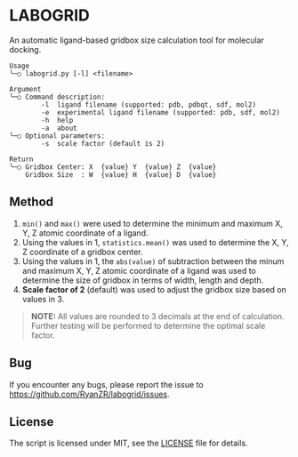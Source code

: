 # LABOGRID

An automatic ligand-based gridbox size calculation tool for molecular docking.

```
Usage
╰─○ labogrid.py [-l] <filename>

Argument
╰─○ Command description:
        -l  ligand filename (supported: pdb, pdbqt, sdf, mol2)
        -e  experimental ligand filename (supported: pdb, sdf, mol2)
        -h  help
        -a  about
╰─○ Optional parameters:
        -s  scale factor (default is 2)

Return
╰─○ Gridbox Center: X  {value} Y  {value} Z  {value}
    Gridbox Size  : W  {value} H  {value} D  {value}
```

## Method
1. `min()` and `max()` were used to determine the minimum and maximum X, Y, Z atomic coordinate of a ligand.
2. Using the values in 1, `statistics.mean()` was used to determine the X, Y, Z coordinate of a gridbox center.
3. Using the values in 1, the `abs(value)` of subtraction between the minum and maximum X, Y, Z atomic coordinate of a ligand was used to determine the size of gridbox in terms of width, length and depth. 
4. **Scale factor of 2** (default) was used to adjust the gridbox size based on values in 3.

> **NOTE:** All values are rounded to 3 decimals at the end of calculation. Further testing will be performed to determine the optimal scale factor. 

## Bug
If you encounter any bugs, please report the issue to https://github.com/RyanZR/labogrid/issues.

## License
The script is licensed under MIT, see the [LICENSE](https://github.com/RyanZR/labogrid/blob/main/LICENSE) file for details.

